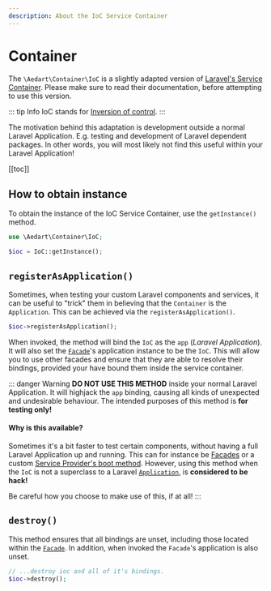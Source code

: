 ```yaml
---
description: About the IoC Service Container
---
```


# Container

The `\Aedart\Container\IoC` is a slightly adapted version of [Laravel's Service Container](https://laravel.com/docs/10.x/container).
Please make sure to read their documentation, before attempting to use this version.

::: tip Info
IoC stands for [Inversion of control](https://en.wikipedia.org/wiki/Inversion_of_control).
:::

The motivation behind this adaptation is development outside a normal Laravel Application.
E.g. testing and development of Laravel dependent packages.
In other words, you will most likely not find this useful within your Laravel Application!

[[toc]]

## How to obtain instance

To obtain the instance of the IoC Service Container, use the `getInstance()` method.

```php
use \Aedart\Container\IoC;

$ioc = IoC::getInstance();
```

## `registerAsApplication()`

Sometimes, when testing your custom Laravel components and services, it can be useful to "trick" them in believing that the `Container` is the `Application`.
This can be achieved via the `registerAsApplication()`.

```php
$ioc->registerAsApplication();
```

When invoked, the method will bind the `IoC` as the `app` (_Laravel Application_). It will also set the [`Facade`](https://laravel.com/docs/10.x/facades)'s application instance to be the `IoC`.
This will allow you to use other facades and ensure that they are able to resolve their bindings, provided your have bound them inside the service container.

::: danger Warning
**DO NOT USE THIS METHOD** inside your normal Laravel Application. It will highjack the `app` binding, causing all kinds of unexpected and undesirable behaviour.
The intended purposes of this method is **for testing only!**

#### Why is this available?

Sometimes it's a bit faster to test certain components, without having a full Laravel Application up and running.
This can for instance be [Facades](https://laravel.com/docs/10.x/facades) or a custom [Service Provider's boot method](https://laravel.com/docs/10.x/providers#the-boot-method).
However, using this method when the `IoC` is not a superclass to a Laravel [`Application`](https://github.com/laravel/framework/blob/6.x/src/Illuminate/Contracts/Foundation/Application.php), is **considered to be hack!**

Be careful how you choose to make use of this, if at all!
:::

## `destroy()`

This method ensures that all bindings are unset, including those located within the [`Facade`](https://laravel.com/docs/10.x/facades).
In addition, when invoked the `Facade`'s application is also unset.

```php
// ...destroy ioc and all of it's bindings.
$ioc->destroy();
```
